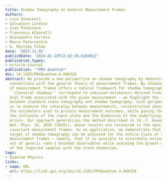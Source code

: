 ```yaml
---
title: Shadow Tomography on General Measurement Frames
authors:
- Luca Innocenti
- Salvatore Lorenzo
- Ivan Palmisano
- Francesco Albarelli
- Alessandro Ferraro
- Mauro Paternostro
- G. Massimo Palma
date: '2023-11-01'
publishDate: '2024-01-10T12:42:28.610402Z'
publication_types:
- article-journal
publication: '*PRX Quantum*'
doi: 10.1103/PRXQuantum.4.040328
abstract: We provide a new perspective on shadow tomography by demonstrating its deep
  connections with the general theory of measurement frames. By showing that the formalism
  of measurement frames offers a natural framework for shadow tomography – in which
  ``classical shadows'' correspond to unbiased estimators derived from a suitable
  dual frame associated with the given measurement – we highlight the intrinsic connection
  between standard state tomography and shadow tomography. Such perspective allows
  us to examine the interplay between measurements, reconstructed observables, and
  the estimators used to process measurement outcomes, while paving the way to assess
  the influence of the input state and the dimension of the underlying space on estimation
  errors. Our approach generalizes the method described in [H.-Y. Huang  it et al.,
  Nat. Phys. 16, 1050 (2020)], whose results are recovered in the special case of
  covariant measurement frames. As an application, we demonstrate that a sought-after
  target of shadow tomography can be achieved for the entire class of tight rank-1
  measurement frames – namely, that it is possible to accurately estimate a finite
  set of generic rank-1 bounded observables while avoiding the growth of the number
  of the required samples with the state dimension.
tags:
- Quantum Physics
links:
- name: URL
  url: https://link.aps.org/doi/10.1103/PRXQuantum.4.040328
---
```

